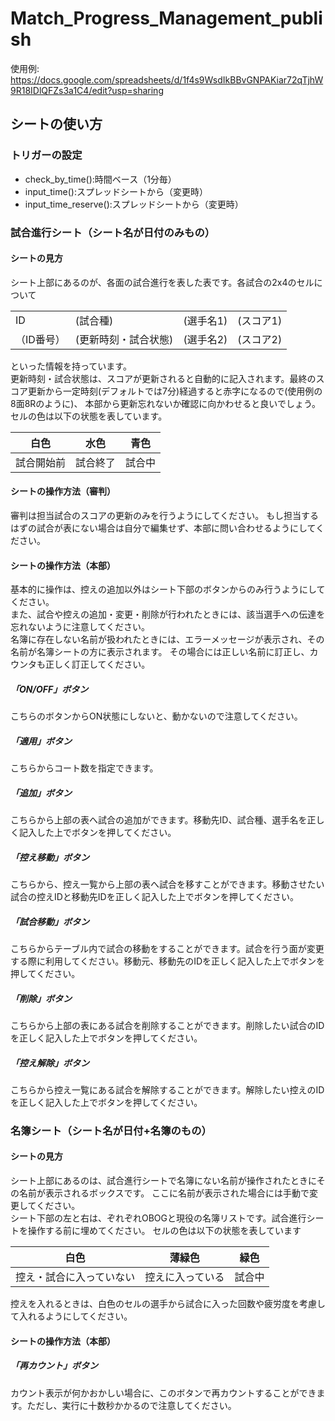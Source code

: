 # Match_Progress_Management_publish
使用例: https://docs.google.com/spreadsheets/d/1f4s9WsdIkBBvGNPAKiar72qTjhW9R18IDlQFZs3a1C4/edit?usp=sharing
## シートの使い方
### トリガーの設定
- check_by_time():時間ベース（1分毎）
- input_time():スプレッドシートから（変更時）
- input_time_reserve():スプレッドシートから（変更時）
### 試合進行シート（シート名が日付のみもの）
#### シートの見方
シート上部にあるのが、各面の試合進行を表した表です。各試合の2x4のセルについて<br>

<table>
    <tr>
      <td>ID</td>
      <td>(試合種)</td>
      <td>(選手名1)</td>
      <td>(スコア1)</td>
    </tr>
    <tr>
      <td>（ID番号）</td>
      <td>(更新時刻・試合状態)</td>
      <td>(選手名2)</td>
      <td>(スコア2)</td>
    </tr>
 </table>

といった情報を持っています。<br>
更新時刻・試合状態は、スコアが更新されると自動的に記入されます。最終のスコア更新から一定時刻(デフォルトでは7分)経過すると赤字になるので(使用例の8面8Rのように)、
本部から更新忘れないか確認に向かわせると良いでしょう。<br>
セルの色は以下の状態を表しています。

|白色|水色|青色|
|-|-|-|
|試合開始前|試合終了|試合中|

#### シートの操作方法（審判）
審判は担当試合のスコアの更新のみを行うようにしてください。
もし担当するはずの試合が表にない場合は自分で編集せず、本部に問い合わせるようにしてください。

#### シートの操作方法（本部）
基本的に操作は、控えの追加以外はシート下部のボタンからのみ行うようにしてください。<br>
また、試合や控えの追加・変更・削除が行われたときには、該当選手への伝達を忘れないように注意してください。<br>
名簿に存在しない名前が扱われたときには、エラーメッセージが表示され、その名前が名簿シートの方に表示されます。
その場合には正しい名前に訂正し、カウンタも正しく訂正してください。
##### 「ON/OFF」ボタン
こちらのボタンからON状態にしないと、動かないので注意してください。
##### 「適用」ボタン
こちらからコート数を指定できます。
##### 「追加」ボタン
こちらから上部の表へ試合の追加ができます。移動先ID、試合種、選手名を正しく記入した上でボタンを押してください。
##### 「控え移動」ボタン
こちらから、控え一覧から上部の表へ試合を移すことができます。移動させたい試合の控えIDと移動先IDを正しく記入した上でボタンを押してください。
##### 「試合移動」ボタン
こちらからテーブル内で試合の移動をすることができます。試合を行う面が変更する際に利用してください。移動元、移動先のIDを正しく記入した上でボタンを押してください。
##### 「削除」ボタン
こちらから上部の表にある試合を削除することができます。削除したい試合のIDを正しく記入した上でボタンを押してください。
##### 「控え解除」ボタン
こちらから控え一覧にある試合を解除することができます。解除したい控えのIDを正しく記入した上でボタンを押してください。

### 名簿シート（シート名が日付+名簿のもの）
#### シートの見方
シート上部にあるのは、試合進行シートで名簿にない名前が操作されたときにその名前が表示されるボックスです。
ここに名前が表示された場合には手動で変更してください。<br>
シート下部の左と右は、ぞれぞれOBOGと現役の名簿リストです。試合進行シートを操作する前に埋めてください。
セルの色は以下の状態を表しています

|白色|薄緑色|緑色|
|-|-|-|
|控え・試合に入っていない|控えに入っている|試合中|

控えを入れるときは、白色のセルの選手から試合に入った回数や疲労度を考慮して入れるようにしてください。

#### シートの操作方法（本部）
##### 「再カウント」ボタン
カウント表示が何かおかしい場合に、このボタンで再カウントすることができます。ただし、実行に十数秒かかるので注意してください。
